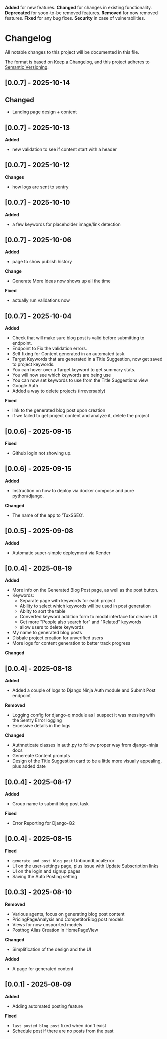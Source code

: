<!-- Types of changes -->
**Added** for new features.
**Changed** for changes in existing functionality.
**Deprecated** for soon-to-be removed features.
**Removed** for now removed features.
**Fixed** for any bug fixes.
**Security** in case of vulnerabilities.

# Changelog

All notable changes to this project will be documented in this file.

The format is based on [Keep a Changelog](https://keepachangelog.com/en/1.1.0/),
and this project adheres to [Semantic Versioning](https://semver.org/spec/v2.0.0.html).


## [0.0.7] - 2025-10-14
## Changed
- Landing page design + content


## [0.0.7] - 2025-10-13
**Added**
- new validation to see if content start with a header


## [0.0.7] - 2025-10-12
**Changes**
- how logs are sent to sentry


## [0.0.7] - 2025-10-10
**Added**
- a few keywords for placeholder image/link detection


## [0.0.7] - 2025-10-06
**Added**
- page to show publish history

**Change**
- Generate More Ideas now shows up all the time

**Fixed**
- actually run validations now


## [0.0.7] - 2025-10-04
**Added**
- Check that will make sure blog post is valid before submitting to endpoint.
- Endpoint to Fix the validation errors.
- Self fixing for Content generated in an automated task.
- Target Keywords that are generated in a Title Suggestion, now get saved to project keywords.
- You can hover over a Target keyword to get summary stats.
- You will now see which keywords are being use
- You can now set keywords to use from the Title Suggestions view
- Google Auth
- Added a way to delete projects (irreversably)

**Fixed**
- link to the generated blog post upon creation
- if we failed to get project content and analyze it, delete the project


## [0.0.6] - 2025-09-15
**Fixed**
- Github login not showing up.


## [0.0.6] - 2025-09-15
**Added**
- Instruction on how to deploy via docker compose and pure python/django.

**Changed**
- The name of the app to 'TuxSSEO'.


## [0.0.5] - 2025-09-08
**Added**
- Automatic super-simple deployment via Render


## [0.0.4] - 2025-08-19
**Added**
- More info on the Generated Blog Post page, as well as the post button.
- Keywords:
  - Separate page with keywords for each project
  - Ability to select which keywords will be used in post generation
  - Ablity to sort the table
  - Converted keyword addition form to modal interface for cleaner UI
  - Get more "People also search for" and "Related" keywords
  - allow users to delete keywords
- My name to generated blog posts
- Disbale project creation for unverified users
- More logs for content generation to better track progress

**Changed**

## [0.0.4] - 2025-08-18
**Added**
- Added a couple of logs to Django Ninja Auth module and Submit Post endpoint

**Removed**
- Logging config for django-q module as I suspect it was messing with the Sentry Error logging
- Excessive details in the logs

**Changed**
- Authneticate classes in auth.py to follow proper way from django-ninja docs
- Genereate Content prompts
- Design of the Title Suggestion card to be a little more visually appealing, plus added date

## [0.0.4] - 2025-08-17
**Added**
- Group name to submit blog post task

**Fixed**
- Error Reporting for Django-Q2


## [0.0.4] - 2025-08-15
**Fixed**
- `generate_and_post_blog_post` UnboundLocalError
- UI on the user-settings page, plus issue with Update Subscription links
- UI on the login and signup pages
- Saving the Auto Posting setting


## [0.0.3] - 2025-08-10
**Removed**
- Various agents, focus on generating blog post content
- PricingPageAnalysis and CompetitorBlog post models
- Views for now unsporrted models
- Posthog Alias Creation in HomePageView

**Changed**
- Simplification of the design and the UI

**Added**
- A page for generated content

## [0.0.1] - 2025-08-09
**Added**
- Adding automated posting feature

**Fixed**
- `last_posted_blog_post` fixed when don't exist
- Schedule post if there are no posts from the past
